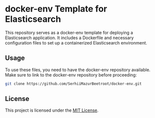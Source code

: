# docker-env Template for Elasticsearch

This repository serves as a docker-env template for deploying a Elasticsearch application. It includes a Dockerfile and necessary configuration files to set up a containerized Elasticsearch environment.

## Usage

To use these files, you need to have the docker-env repository available. Make sure to link to the docker-env repository before proceeding:

```bash
git clone https://github.com/SerhiiMazurBeetroot/docker-env.git
```

## License

This project is licensed under the [MIT License](LICENSE).

